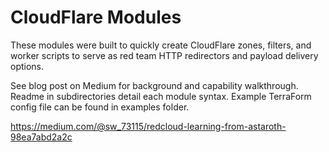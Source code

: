 # CloudFlare Modules

These modules were built to quickly create CloudFlare zones, filters, and worker scripts to serve as red team HTTP redirectors and payload delivery options.

See blog post on Medium for background and capability walkthrough. Readme in subdirectories detail each module syntax. Example TerraForm config file can be found in examples folder.

https://medium.com/@sw_73115/redcloud-learning-from-astaroth-98ea7abd2a2c
